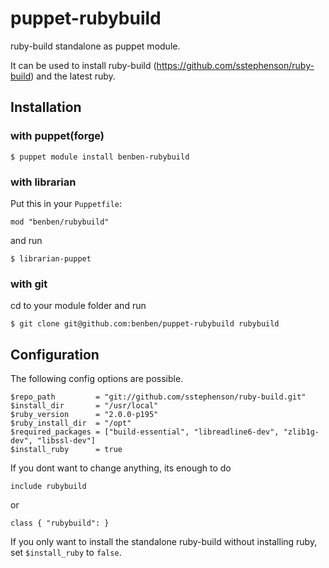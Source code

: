 # puppet-rubybuild

ruby-build standalone as puppet module.

It can be used to install ruby-build (https://github.com/sstephenson/ruby-build)
and the latest ruby.

## Installation

### with puppet(forge)

    $ puppet module install benben-rubybuild

### with librarian

Put this in your `Puppetfile`:

    mod "benben/rubybuild"

and run

    $ librarian-puppet

### with git

cd to your module folder and run

    $ git clone git@github.com:benben/puppet-rubybuild rubybuild

## Configuration

The following config options are possible.

    $repo_path         = "git://github.com/sstephenson/ruby-build.git"
    $install_dir       = "/usr/local"
    $ruby_version      = "2.0.0-p195"
    $ruby_install_dir  = "/opt"
    $required_packages = ["build-essential", "libreadline6-dev", "zlib1g-dev", "libssl-dev"]
    $install_ruby      = true

If you dont want to change anything, its enough to do

    include rubybuild

or

    class { "rubybuild": }

If you only want to install the standalone ruby-build without installing ruby,
set `$install_ruby` to `false`.
